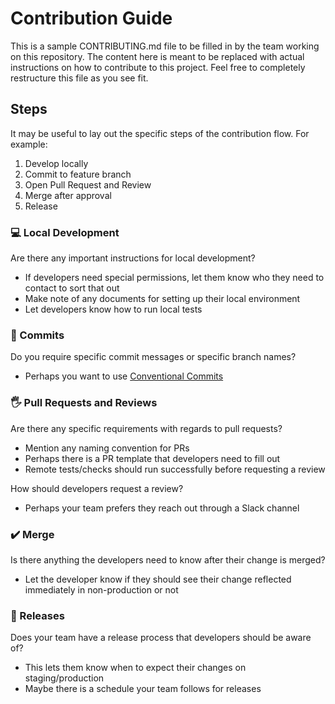 # Contribution Guide

This is a sample CONTRIBUTING.md file to be filled in by the team working on this repository. The content
here is meant to be replaced with actual instructions on how to contribute to this project. Feel free to
completely restructure this file as you see fit.

## Steps

It may be useful to lay out the specific steps of the contribution flow. For example:
1. Develop locally
2. Commit to feature branch
3. Open Pull Request and Review
4. Merge after approval
5. Release

### 💻 Local Development

Are there any important instructions for local development?
- If developers need special permissions, let them know who they need to contact to sort that out
- Make note of any documents for setting up their local environment
- Let developers know how to run local tests

### 📄 Commits

Do you require specific commit messages or specific branch names?
- Perhaps you want to use [Conventional Commits](https://www.conventionalcommits.org/en/v1.0.0/)

### 🖐️ Pull Requests and Reviews

Are there any specific requirements with regards to pull requests?
- Mention any naming convention for PRs
- Perhaps there is a PR template that developers need to fill out
- Remote tests/checks should run successfully before requesting a review

How should developers request a review?
- Perhaps your team prefers they reach out through a Slack channel

### ✔️ Merge

Is there anything the developers need to know after their change is merged?
- Let the developer know if they should see their change reflected immediately in non-production or not

### 🚀 Releases

Does your team have a release process that developers should be aware of?
- This lets them know when to expect their changes on staging/production
- Maybe there is a schedule your team follows for releases